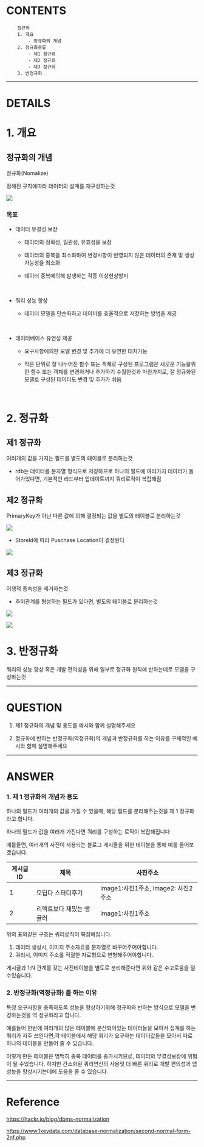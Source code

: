 # CONTENTS

```
    정규화
    1. 개요
        - 정규화의 개념
    2. 정규화종류
        - 제1 정규화
        - 제2 정규화
        - 제3 정규화
    3. 반정규화
```

---

# DETAILS

# 1. 개요

## 정규화의 개념

정규화(Nomalize)

정해진 규칙에따라 데이터의 설계를 재구성하는것

![](https://cdn.hackr.io/uploads/posts/attachments/1666888816mdnYlrMoEE.png)

### 목표

- 데이터 무결성 보장

  - 데이터의 정확성, 일관성, 유효성을 보장

  - 데이터의 중복을 최소화하여 변경사항이 반영되지 않은 데이터의 존재 및 생성가능성을 최소화

  - 데이터 중복에의해 발생하는 각종 이상현상방지

<br>

- 쿼리 성능 향상

  - 데이터 모델을 단순화하고 데이터를 효율적으로 저장하는 방법을 제공

<br>

- 데이터베이스 유연성 제공

  - 요구사항에의한 모델 변경 및 추가에 더 유연한 대처가능

  - 작은 단위로 잘 나누어진 함수 또는 객체로 구성된 프로그램은 새로운 기능을위한 함수 또는 객체를 변경하거나 추가하기 수월한것과 마찬가지로, 잘 정규화된 모델로 구성된 데이터도 변경 및 추가가 쉬움

<br/>

# 2. 정규화

## 제1 정규화

여러개의 값을 가지는 필드를 별도의 테이블로 분리하는것

- rdb는 데이터를 문자열 형식으로 저장하므로 하나의 필드에 여러가지 데이터가 들어가있다면, 기본적인 리드부터 업데이트까지 쿼리로직이 복잡해짐

## 제2 정규화

PrimaryKey가 아닌 다른 값에 의해 결정되는 값을 별도의 테이블로 분리하는것

![](https://www.1keydata.com/database-normalization/not-second-normal-form.jpg)

- StoreId에 따라 Puschase Location이 결정된다

![](https://www.1keydata.com/database-normalization/second-normal-form-2nf.jpg)

## 제3 정규화

이행적 종속성을 제거하는것

- 추이관계를 형성하는 필드가 있다면, 별도의 테이블로 분리하는것

![](https://www.1keydata.com/database-normalization/not-third-normal-form.jpg)

![](https://www.1keydata.com/database-normalization/third-normal-form-3nf.jpg)

# 3. 반정규화

쿼리의 성능 향상 혹은 개발 편의성을 위해 일부로 정규화 원칙에 반하는데로 모델을 구성하는것

---

# QUESTION

1. 제1 정규화의 개념 및 용도를 예시와 함께 설명해주세요

2. 정규화에 반하는 반정규화(역정규화)의 개념과 반정규화를 하는 이유를 구체적인 예시와 함께 설명해주세요

---

# ANSWER

### 1. 제 1 정규화의 개념과 용도

하나의 필드가 여러개의 값을 가질 수 있을때, 해당 필드를 분리해주는것을 제 1 정규화라고 합니다.

하나의 필드가 값을 여러개 가진다면 쿼리를 구성하는 로직이 복잡해집니다

얘를들면, 여러개의 사진이 사용되는 블로그 게시물을 위한 테이블을 통해 예를 들어보겠습니다.

| 게시글ID | 제목                     | 사진주소                            |
| -------- | ------------------------ | ----------------------------------- |
| 1        | 모딥다 스터디후기        | image1:사진1주소, image2: 사진2주소 |
| 2        | 리액트보다 재밌는 앵귤러 | image1:사진1주소                    |

위의 표와같은 구조는 쿼리로직이 복잡해집니다.

1. 데이터 생성시, 이미지 주소자료를 문자열로 바꾸어주어야합니다.
2. 쿼리시, 이미지 주소를 적절한 자료형으로 변형해주어야합니다.

게시글과 1:N 관계를 갖는 사진테이블을 별도로 분리해준다면 위와 같은 수고로움을 덜 수있습니다.

### 2. 반정규화(역정규화) 를 하는 이유

특정 요구사항을 충족하도록 성능을 향상하기위해 정규화와 반하는 방식으로 모델을 변경하는것을 역 정규화라고 합니다.

예를들어 한번에 여러개의 많은 테이블에 분산되어있는 데이터들을 모아서 집계를 하는 쿼리가 자주 쓰인다면,각 테이블에서 해당 쿼리가 요구하는 데이터값들을 모아서 따로 하나의 테이블을 만들어 줄 수 있습니다.

이렇게 만든 테이블은 명백히 중복 데이터를 증가시키므로, 데이터의 무결성보장에 위협이 될 수있습니다. 하지만 간소화된 쿼리연산의 사용및 더 빠른 쿼리로 개발 편의성과 앱 성능을 향상시키는데에 도움을 줄 수 있습니다.

---

# Reference

https://hackr.io/blog/dbms-normalization

https://www.1keydata.com/database-normalization/second-normal-form-2nf.php
